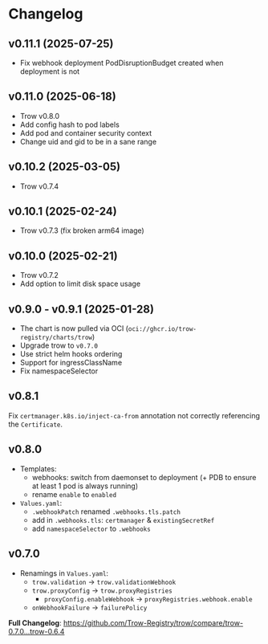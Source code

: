 # Changelog

## v0.11.1 (2025-07-25)

* Fix webhook deployment PodDisruptionBudget created when deployment is not

## v0.11.0 (2025-06-18)

* Trow v0.8.0
* Add config hash to pod labels
* Add pod and container security context
* Change uid and gid to be in a sane range

## v0.10.2 (2025-03-05)

* Trow v0.7.4

## v0.10.1 (2025-02-24)

* Trow v0.7.3 (fix broken arm64 image)

## v0.10.0 (2025-02-21)

* Trow v0.7.2
* Add option to limit disk space usage

## v0.9.0 - v0.9.1 (2025-01-28)

* The chart is now pulled via OCI (`oci://ghcr.io/trow-registry/charts/trow`)
* Upgrade trow to `v0.7.0`
* Use strict helm hooks ordering
* Support for ingressClassName
* Fix namespaceSelector

## v0.8.1

Fix `certmanager.k8s.io/inject-ca-from` annotation not correctly referencing the `Certificate`.

## v0.8.0

* Templates:
  * webhooks: switch from daemonset to deployment (+ PDB to ensure at least 1 pod is always running)
  * rename `enable` to `enabled`
* `Values.yaml`:
  * `.webhookPatch` renamed `.webhooks.tls.patch`
  * add in `.webhooks.tls`: `certmanager` & `existingSecretRef`
  * add `namespaceSelector` to `.webhooks`

## v0.7.0

* Renamings in `Values.yaml`:
  * `trow.validation` -> `trow.validationWebhook`
  * `trow.proxyConfig` -> `trow.proxyRegistries`
    * `proxyConfig.enableWebhook` -> `proxyRegistries.webhook.enable`
  * `onWebhookFailure` -> `failurePolicy`

**Full Changelog**: <https://github.com/Trow-Registry/trow/compare/trow-0.7.0...trow-0.6.4>
